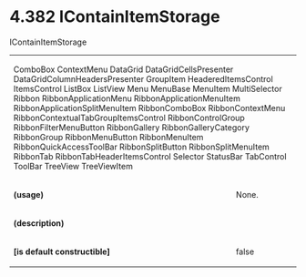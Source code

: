 <html dir="LTR" xmlns:mshelp="http://msdn.microsoft.com/mshelp" xmlns:ddue="http://ddue.schemas.microsoft.com/authoring/2003/5" xmlns:xlink="http://www.w3.org/1999/xlink" xmlns:tool="http://www.microsoft.com/tooltip"><body><input type="hidden" id="userDataCache" class="userDataStyle"><input type="hidden" id="hiddenScrollOffset"><img id="dropDownImage" style="display:none; height:0; width:0;" src="../local/drpdown.gif"><img id="dropDownHoverImage" style="display:none; height:0; width:0;" src="../local/drpdown_orange.gif"><img id="collapseImage" style="display:none; height:0; width:0;" src="../local/collapse.gif"><img id="expandImage" style="display:none; height:0; width:0;" src="../local/exp.gif"><img id="collapseAllImage" style="display:none; height:0; width:0;" src="../local/collall.gif"><img id="expandAllImage" style="display:none; height:0; width:0;" src="../local/expall.gif"><img id="copyImage" style="display:none; height:0; width:0;" src="../local/copycode.gif"><img id="copyHoverImage" style="display:none; height:0; width:0;" src="../local/copycodeHighlight.gif"><div id="header"><h1 class="heading">4.382 IContainItemStorage</h1></div><div id="mainSection"><div id="mainBody"><div id="allHistory" class="saveHistory" onsave="saveAll()" onload="loadAll()"></div>
				<p xmlns:wsd="http://wsdev.schemas.microsoft.com/authoring/2008/2" xmlns:msxsl="urn:schemas-microsoft-com:xslt" xmlns:script="urn:script" xmlns:build="urn:build">
				</p>
			<div id="sectionSection0" class="section" name="collapseableSection"><content xmlns="http://ddue.schemas.microsoft.com/authoring/2003/5" xmlns:wsd="http://wsdev.schemas.microsoft.com/authoring/2008/2" xmlns:msxsl="urn:schemas-microsoft-com:xslt" xmlns:script="urn:script" xmlns:build="urn:build">
				</content></div><div id="sectionSection1" class="section" name="collapseableSection"><content xmlns="http://ddue.schemas.microsoft.com/authoring/2003/5" xmlns:wsd="http://wsdev.schemas.microsoft.com/authoring/2008/2" xmlns:msxsl="urn:schemas-microsoft-com:xslt" xmlns:script="urn:script" xmlns:build="urn:build">
					<p xmlns="">IContainItemStorage</p>
					<p xmlns=""><b></b></p><table class="ProtocolAuthoredTable" xmlns=""><tr>
								<td colspan="2">
									<p>
										<mshelp:link keywords="b1557282-faaf-41a8-b5b6-bffdcd46ebce" tabindex="0">ComboBox</mshelp:link> <mshelp:link keywords="4a96c3cc-a61b-4acd-ab7c-65d683a21bdb" tabindex="0">ContextMenu</mshelp:link> <mshelp:link keywords="f064f15a-a9ec-4675-9508-cb8ba0fdf740" tabindex="0">DataGrid</mshelp:link> <mshelp:link keywords="036ebb8c-06f2-4833-b802-b1f5e7aa5368" tabindex="0">DataGridCellsPresenter</mshelp:link> <mshelp:link keywords="d8814ccc-2743-44c6-9ceb-41cdfab3a61a" tabindex="0">DataGridColumnHeadersPresenter</mshelp:link> <mshelp:link keywords="fb8f8ab1-fb63-40ee-be27-c8d7db6f02b8" tabindex="0">GroupItem</mshelp:link> <mshelp:link keywords="ef22e2ad-07aa-4445-a25b-3eed826c6de1" tabindex="0">HeaderedItemsControl</mshelp:link> <mshelp:link keywords="9d0918f5-83f8-49bb-a66b-5bff35566790" tabindex="0">ItemsControl</mshelp:link> <mshelp:link keywords="a028425f-0419-4a22-9c13-403c21d0a289" tabindex="0">ListBox</mshelp:link> <mshelp:link keywords="9e62a936-dd02-401b-bb4e-fb42aac80218" tabindex="0">ListView</mshelp:link> <mshelp:link keywords="3e00f687-6f0d-4cbe-9c97-ed499a67eb6a" tabindex="0">Menu</mshelp:link> <mshelp:link keywords="e8824a2b-d08e-47d1-9be9-acff3d0da261" tabindex="0">MenuBase</mshelp:link> <mshelp:link keywords="15fd30bd-3dc1-42ac-af3b-bf789e024481" tabindex="0">MenuItem</mshelp:link> <mshelp:link keywords="7051cb41-3500-4756-9187-54f585ce786b" tabindex="0">MultiSelector</mshelp:link> <mshelp:link keywords="54bec691-cb43-47ba-bafa-0dbf6741117e" tabindex="0">Ribbon</mshelp:link> <mshelp:link keywords="65e1fa07-b345-4230-9321-1d997aa26eef" tabindex="0">RibbonApplicationMenu</mshelp:link> <mshelp:link keywords="01635a16-89b2-4b4c-9660-63c1a2b3c1f9" tabindex="0">RibbonApplicationMenuItem</mshelp:link> <mshelp:link keywords="0d9e9029-2cc2-4031-8921-393f1f4042a8" tabindex="0">RibbonApplicationSplitMenuItem</mshelp:link> <mshelp:link keywords="cc1c51bd-f37c-419a-9f80-397df99fedda" tabindex="0">RibbonComboBox</mshelp:link> <mshelp:link keywords="278da976-79eb-45d3-a30e-7ee202f93e34" tabindex="0">RibbonContextMenu</mshelp:link> <mshelp:link keywords="8775c9d7-7b33-40ec-814d-4d8999652e0b" tabindex="0">RibbonContextualTabGroupItemsControl</mshelp:link> <mshelp:link keywords="4a886e5d-29c5-45fa-96cd-96070a8c9f96" tabindex="0">RibbonControlGroup</mshelp:link> <mshelp:link keywords="5e0ad060-e85d-4c05-9dd8-c072a2c9401a" tabindex="0">RibbonFilterMenuButton</mshelp:link> <mshelp:link keywords="a82fe2e3-c1ef-4118-b98f-a08fb569b4be" tabindex="0">RibbonGallery</mshelp:link> <mshelp:link keywords="18e29239-144f-4131-8705-b41c6f517b2a" tabindex="0">RibbonGalleryCategory</mshelp:link> <mshelp:link keywords="63f91ee6-fa9f-4fbb-9918-88c6510b64db" tabindex="0">RibbonGroup</mshelp:link> <mshelp:link keywords="c63ed378-5dcd-45aa-906f-0eb71bfbd50c" tabindex="0">RibbonMenuButton</mshelp:link> <mshelp:link keywords="d8a7f4ac-c208-4c11-af15-ee7d6a911efc" tabindex="0">RibbonMenuItem</mshelp:link> <mshelp:link keywords="02e34058-975e-4698-ba3c-daad1ea4e433" tabindex="0">RibbonQuickAccessToolBar</mshelp:link> <mshelp:link keywords="ee19ea7e-fe1d-4fe4-85da-02ecf09f6650" tabindex="0">RibbonSplitButton</mshelp:link> <mshelp:link keywords="7f0e2328-bd80-4890-bf8e-905c1b95c800" tabindex="0">RibbonSplitMenuItem</mshelp:link> <mshelp:link keywords="1cac3e39-66c6-4a8c-b428-156d8655fc7f" tabindex="0">RibbonTab</mshelp:link> <mshelp:link keywords="b8bf67b8-2461-4007-b354-5eb5deac8ea5" tabindex="0">RibbonTabHeaderItemsControl</mshelp:link> <mshelp:link keywords="b26bbeae-dde7-4e8a-a550-1f46bcfd9a87" tabindex="0">Selector</mshelp:link> <mshelp:link keywords="12287e59-32ae-4ed4-a275-6a6bad51ff89" tabindex="0">StatusBar</mshelp:link> <mshelp:link keywords="060a55ea-88da-4a85-9b0e-0bf93583af0f" tabindex="0">TabControl</mshelp:link> <mshelp:link keywords="cc61266f-2c78-4b3e-8374-245efc436db7" tabindex="0">ToolBar</mshelp:link> <mshelp:link keywords="10740a61-f620-4c5f-bd9c-6dc8e9d941ae" tabindex="0">TreeView</mshelp:link> <mshelp:link keywords="04296e3e-b01d-43b1-a472-adb4b790f383" tabindex="0">TreeViewItem</mshelp:link></p>
								</td>
							</tr><tr>
							<td>
								<p>
									<b>(usage)</b>
								</p>
							</td>
							<td>
								<p>None.</p>
							</td>
						</tr><tr>
							<td>
								<p>
									<b>(description)</b>
								</p>
							</td>
							<td>
							</td>
						</tr><tr>
							<td>
								<p>
									<b>[is default constructible]</b>
								</p>
							</td>
							<td>
								<p>false</p>
							</td>
						</tr></table>
				</content></div><!--[if gte IE 5]>
			<tool:tip element="languageFilterToolTip" avoidmouse="false"/>
		<![endif]--></div><a name="feedback"></a><span></span></div></body></html>
